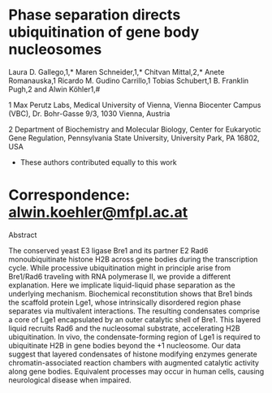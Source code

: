 # Phase separation directs ubiquitination of gene body nucleosomes

Laura D. Gallego,1,* Maren Schneider,1,* Chitvan Mittal,2,* Anete Romanauska,1 Ricardo M. Gudino Carrillo,1 Tobias Schubert,1 B. Franklin Pugh,2 and Alwin Köhler1,#

1 Max Perutz Labs, Medical University of Vienna, Vienna Biocenter Campus (VBC), Dr. Bohr-Gasse 9/3, 1030 Vienna, Austria

2 Department of Biochemistry and Molecular Biology, Center for Eukaryotic Gene Regulation, Pennsylvania State University, University Park, PA 16802, USA

* These authors contributed equally to this work
# Correspondence: alwin.koehler@mfpl.ac.at

Abstract

The conserved yeast E3 ligase Bre1 and its partner E2 Rad6 monoubiquitinate histone H2B across gene bodies during the transcription cycle. While processive ubiquitination might in principle arise from Bre1/Rad6 traveling with RNA polymerase II, we provide a different explanation. Here we implicate liquid-liquid phase separation as the underlying mechanism. Biochemical reconstitution shows that Bre1 binds the scaffold protein Lge1, whose intrinsically disordered region phase separates via multivalent interactions. The resulting condensates comprise a core of Lge1 encapsulated by an outer catalytic shell of Bre1. This layered liquid recruits Rad6 and the nucleosomal substrate, accelerating H2B ubiquitination. In vivo, the condensate-forming region of Lge1 is required to ubiquitinate H2B in gene bodies beyond the +1 nucleosome. Our data suggest that layered condensates of histone modifying enzymes generate chromatin-associated reaction chambers with augmented catalytic activity along gene bodies. Equivalent processes may occur in human cells, causing neurological disease when impaired.

